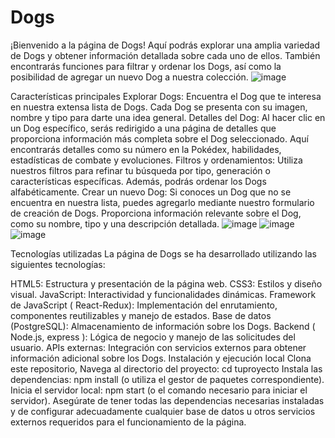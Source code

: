 # Dogs
¡Bienvenido a la página de Dogs! Aquí podrás explorar una amplia variedad de Dogs y obtener información detallada sobre cada uno de ellos. También encontrarás funciones para filtrar y ordenar los Dogs, así como la posibilidad de agregar un nuevo Dog a nuestra colección.
![image](https://github.com/CarColom/Dogs/assets/121466242/cbdfbeb4-b39b-401e-b65e-05203dbc249a)



Características principales
Explorar Dogs: Encuentra el Dog que te interesa en nuestra extensa lista de Dogs. Cada Dog se presenta con su imagen, nombre y tipo para darte una idea general.
Detalles del Dog: Al hacer clic en un Dog específico, serás redirigido a una página de detalles que proporciona información más completa sobre el Dog seleccionado. Aquí encontrarás detalles como su número en la Pokédex, habilidades, estadísticas de combate y evoluciones.
Filtros y ordenamientos: Utiliza nuestros filtros para refinar tu búsqueda por tipo, generación o características específicas. Además, podrás ordenar los Dogs alfabéticamente.
Crear un nuevo Dog: Si conoces un Dog que no se encuentra en nuestra lista, puedes agregarlo mediante nuestro formulario de creación de Dogs. Proporciona información relevante sobre el Dog, como su nombre, tipo y una descripción detallada.
![image](https://github.com/CarColom/Dogs/assets/121466242/8b1f87be-bb18-43e1-925e-f82c128a1b51)
![image](https://github.com/CarColom/Dogs/assets/121466242/06d3d5f5-ae0a-4941-9b81-ad8b5590d33d)
![image](https://github.com/CarColom/Dogs/assets/121466242/96188827-137f-47b2-9996-fd1c8775cdc7)

Tecnologías utilizadas
La página de Dogs se ha desarrollado utilizando las siguientes tecnologías:

HTML5: Estructura y presentación de la página web.
CSS3: Estilos y diseño visual.
JavaScript: Interactividad y funcionalidades dinámicas.
Framework de JavaScript ( React-Redux): Implementación del enrutamiento, componentes reutilizables y manejo de estados.
Base de datos (PostgreSQL): Almacenamiento de información sobre los Dogs.
Backend ( Node.js, express ): Lógica de negocio y manejo de las solicitudes del usuario.
APIs externas: Integración con servicios externos para obtener información adicional sobre los Dogs.
Instalación y ejecución local
Clona este repositorio,
Navega al directorio del proyecto: cd tuproyecto
Instala las dependencias: npm install (o utiliza el gestor de paquetes correspondiente).
Inicia el servidor local: npm start (o el comando necesario para iniciar el servidor).
Asegúrate de tener todas las dependencias necesarias instaladas y de configurar adecuadamente cualquier base de datos u otros servicios externos requeridos para el funcionamiento de la página.


